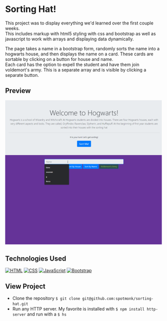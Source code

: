 # Sorting Hat!

This project was to display everything we'd learned over the first couple weeks.  
This includes markup with html5 styling with css and bootstrap as well as javascript to work with arrays and displaying data dynamically.

The page takes a name in a bootstrap form, randomly sorts the name into a hogwarts house, and then displays the name on a card. These cards are sortable by clicking on a button for house and name.  
Each card has the option to expell the student and have them join voldemort's army. This is a separate array and is visible by clicking a separate button. 

## Preview

![Image of Sorting Hat Project](./SortingHat.gif)

## Technologies Used

[![HTML](https://img.shields.io/badge/-HTML-e34c26?style=flat-square)](#) [![CSS](https://img.shields.io/badge/-CSS-2965f1?style=flat-square)](#) [![JavaScript](https://img.shields.io/badge/-JavaScript-f0db4f?style=flat-square)](#) [![Bootstrap](https://img.shields.io/badge/-Bootstrap-7952b3?style=flat-square)](#) 

## View Project

* Clone the repository `$ git clone git@github.com:spotmonk/sorting-hat.git`
* Run any HTTP server. My favorite is installed with `$ npm install http-server` and run with a `$ hs`
